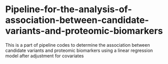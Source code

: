 # Pipeline-for-the-analysis-of-association-between-candidate-variants-and-proteomic-biomarkers
This is a part of pipeline codes to determine the association between candidate variants and proteomic biomarkers using a linear regression model after adjustment for covariates
